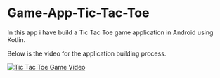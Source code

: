 # Game-App-Tic-Tac-Toe


In this app i have build a Tic Tac Toe game application in Android using Kotlin. 

Below is the video for the application building process.

[![Tic Tac Toe Game Video](https://img.youtube.com/vi/F-awBQNFWEc/0.jpg)](https://www.youtube.com/watch?v=F-awBQNFWEc)

